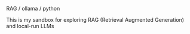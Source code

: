RAG / ollama / python

This is my sandbox for exploring RAG (Retrieval Augmented Generation)
and local-run LLMs
